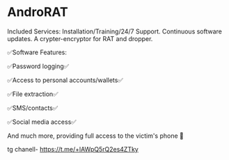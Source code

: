 # AndroRAT
Included Services: Installation/Training/24/7 Support. Continuous software updates. A crypter-encryptor for RAT and dropper. 

✅Software Features:


✅Password logging✅


✅Access to personal accounts/wallets✅


✅File extraction✅


✅SMS/contacts✅


✅Social media access✅


And much more, providing full access to the victim's phone 🤝

tg chanell- https://t.me/+lAWpQ5rQ2es4ZTky

